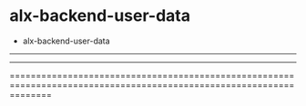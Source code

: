 # alx-backend-user-data
- alx-backend-user-data
--------------------------------------------------------------------------------------------------------------------
--------------------------------------------------------------------------------------------------------------------
====================================================================================================================
